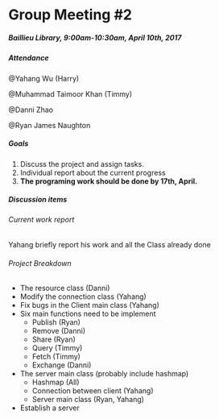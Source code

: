 # Group Meeting #2

##### Baillieu Library, 9:00am-10:30am, April 10th, 2017

##### Attendance

@Yahang Wu (Harry)

@Muhammad Taimoor Khan (Timmy)

@Danni Zhao

@Ryan James Naughton

##### Goals

1. Discuss the project and assign tasks.
2. Individual report about the current progress
3. **The programing work should be done by 17th, April.**

##### Discussion items

###### Current work report
Yahang briefly report his work and all the Class already done

###### Project Breakdown

- The resource class (Danni)
- Modify the connection class (Yahang)
- Fix bugs in the Client main class (Yahang)
- Six main functions need to be implement
  - Publish (Ryan)
  - Remove (Danni)
  - Share (Ryan)
  - Query (Timmy)
  - Fetch (Timmy)
  - Exchange (Danni)
- The server main class (probably include hashmap)
  - Hashmap (All)
  - Connection between client (Yahang)
  - Server main class (Ryan, Yahang)
- Establish a server





